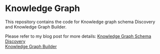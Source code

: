 # Knowledge Graph

This repository contains the code for Knowledge graph schema Discovery and Knowledge Graph Builder.

Please refer to my blog post for more details: 
[Knowledge Graph Schema Discovery](https://medium.com/@pallavisinha12/ai-driven-knowledge-graph-schema-discovery-concept-and-implementation-50843bb90fbb)\
[Knowledge Graph Builder](https://medium.com/@pallavisinha12/building-knowledge-graph-in-neo4j-using-pyspark-de9e065b4b19)
